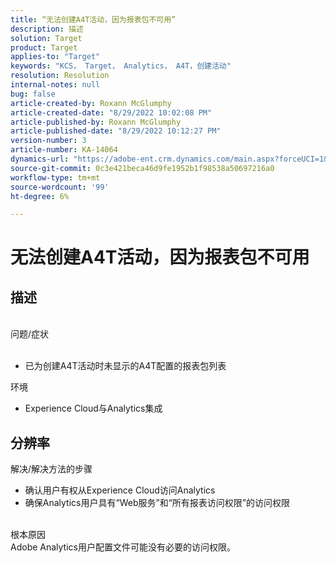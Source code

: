 ```yaml
---
title: “无法创建A4T活动，因为报表包不可用”
description: 描述
solution: Target
product: Target
applies-to: "Target"
keywords: "KCS， Target， Analytics， A4T，创建活动"
resolution: Resolution
internal-notes: null
bug: false
article-created-by: Roxann McGlumphy
article-created-date: "8/29/2022 10:02:08 PM"
article-published-by: Roxann McGlumphy
article-published-date: "8/29/2022 10:12:27 PM"
version-number: 3
article-number: KA-14064
dynamics-url: "https://adobe-ent.crm.dynamics.com/main.aspx?forceUCI=1&pagetype=entityrecord&etn=knowledgearticle&id=fc0a3834-e627-ed11-9db1-002248086d3d"
source-git-commit: 0c3e421beca46d9fe1952b1f98538a50697216a0
workflow-type: tm+mt
source-wordcount: '99'
ht-degree: 6%

---
```


# 无法创建A4T活动，因为报表包不可用

## 描述

<br>问题/症状<br><br>
- 已为创建A4T活动时未显示的A4T配置的报表包列表



环境
- Experience Cloud与Analytics集成



## 分辨率

解决/解决方法的步骤
- 确认用户有权从Experience Cloud访问Analytics
- 确保Analytics用户具有“Web服务”和“所有报表访问权限”的访问权限

<br>根本原因<br>
Adobe Analytics用户配置文件可能没有必要的访问权限。






